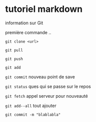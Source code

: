 # tutoriel markdown

information sur Git

première commande ..

`git clone <url>`

`git pull`

`git push`

`git add`

`git commit` nouveau point de save

`git status` ques qui se passe sur le repos

`git fetch` appel serveur pour nouveauté

`git add--all` tout ajouter

`git commit -m "blablabla"`